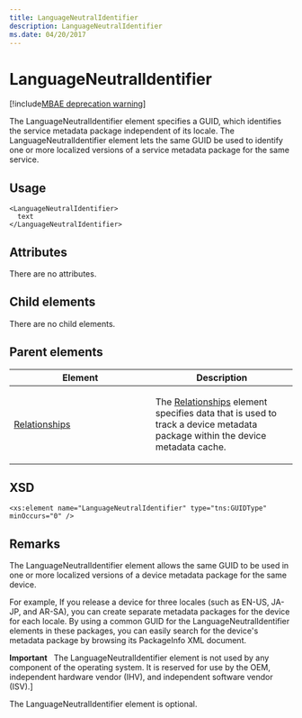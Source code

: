 ```yaml
---
title: LanguageNeutralIdentifier
description: LanguageNeutralIdentifier
ms.date: 04/20/2017
---
```


# LanguageNeutralIdentifier

[!include[MBAE deprecation warning](../includes/mbae-deprecation-warning.md)]

The LanguageNeutralIdentifier element specifies a GUID, which identifies the service metadata package independent of its locale. The LanguageNeutralIdentifier element lets the same GUID be used to identify one or more localized versions of a service metadata package for the same service.

## <span id="Usage"></span><span id="usage"></span><span id="USAGE"></span>Usage


``` syntax
<LanguageNeutralIdentifier>
  text
</LanguageNeutralIdentifier>
```

## <span id="Attributes"></span><span id="attributes"></span><span id="ATTRIBUTES"></span>Attributes


There are no attributes.

## <span id="Child_elements"></span><span id="child_elements"></span><span id="CHILD_ELEMENTS"></span>Child elements


There are no child elements.

## <span id="Parent_elements"></span><span id="parent_elements"></span><span id="PARENT_ELEMENTS"></span>Parent elements


<table>
<colgroup>
<col width="50%" />
<col width="50%" />
</colgroup>
<thead>
<tr class="header">
<th>Element</th>
<th>Description</th>
</tr>
</thead>
<tbody>
<tr class="odd">
<td><p><a href="relationships.md" data-raw-source="[Relationships](relationships.md)">Relationships</a></p></td>
<td><p>The <a href="relationships.md" data-raw-source="[Relationships](relationships.md)">Relationships</a> element specifies data that is used to track a device metadata package within the device metadata cache.</p></td>
</tr>
</tbody>
</table>

 

## <span id="XSD"></span><span id="xsd"></span>XSD


``` syntax
<xs:element name="LanguageNeutralIdentifier" type="tns:GUIDType" minOccurs="0" />
```

## <span id="Remarks"></span><span id="remarks"></span><span id="REMARKS"></span>Remarks


The LanguageNeutralIdentifier element allows the same GUID to be used in one or more localized versions of a device metadata package for the same device.

For example, If you release a device for three locales (such as EN-US, JA-JP, and AR-SA), you can create separate metadata packages for the device for each locale. By using a common GUID for the LanguageNeutralIdentifier elements in these packages, you can easily search for the device's metadata package by browsing its PackageInfo XML document.

**Important**  
The LanguageNeutralIdentifier element is not used by any component of the operating system. It is reserved for use by the OEM, independent hardware vendor (IHV), and independent software vendor (ISV).\]

 

The LanguageNeutralIdentifier element is optional.

 

 





